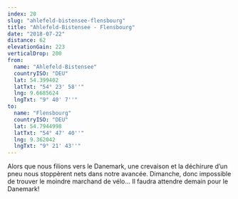 ```yaml
---
index: 20
slug: "ahlefeld-bistensee-flensbourg"
title: "Ahlefeld-Bistensee - Flensbourg"
date: "2018-07-22"
distance: 62
elevationGain: 223
verticalDrop: 200
from:
  name: "Ahlefeld-Bistensee"
  countryISO: "DEU"
  lat: 54.399402
  latTxt: "54° 23' 58''"
  lng: 9.6685624
  lngTxt: "9° 40' 7''"
to:
  name: "Flensbourg"
  countryISO: "DEU"
  lat: 54.7944998
  latTxt: "54° 47' 40''"
  lng: 9.362042
  lngTxt: "9° 21' 43''"
---
```


Alors que nous filions vers le Danemark, une crevaison et la déchirure d’un pneu nous stoppèrent nets dans notre avancée. Dimanche, donc impossible de trouver le moindre marchand de vélo... Il faudra attendre demain pour le Danemark!
